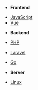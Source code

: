* **Frontend**

 - [JavaScript](Frontend/JavaScript.md)
 - [Vue](Frontend/Vue.md) 

* **Backend**

 - [PHP](Backend/PHP.md)

 - [Laravel](Backend/Laravel.md)

 - [Go](Backend/Go.md)

* **Server**

 - [Linux](Server/Linux.md) 
